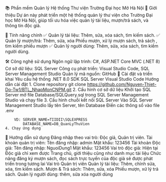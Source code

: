 📚 Phần mềm Quản lý Hệ thống Thư viện Trường Đại học Mở Hà Nội
📝 Giới thiệu
Dự án này phát triển một hệ thống quản lý thư viện cho Trường Đại học Mở Hà Nội, giúp tối ưu hóa việc quản lý tài liệu, mượn/trả sách, và thông tin độc giả.

🎯 Tính năng chính
    ✅ Quản lý tài liệu: Thêm, sửa, xóa sách, tìm kiếm  sách.
    ✅ Quản lý mượn/trả: Thêm, sửa, xóa Phiếu mượn, xử lý mượn sách, trả sách , tìm kiếm phiếu mượn
    ✅ Quản lý người dùng: Thêm, sửa, xóa sách, tìm kiếm người dùng.

🛠 Công nghệ sử dụng
    Ngôn ngữ lập trình: C#, ASP.NET Core MVC (.NET 8)
    Cơ sở dữ liệu: SQL Server
    Công cụ phát triển: Visual Studio Code, SQL Server Management Studio
    Quản lý mã nguồn: GitHub
🚀 Cài đặt và triển khai
    Yêu cầu hệ thống
        .NET 8.0 SDK
        SQL Server 
        Visual Studio Code
Hướng dẫn cài đặt
    1. Clone repository 
        git clone https://github.com/Nguyen-Thiet-Do-Tw1/BTL_NhapMonCNPM.git
    2. Cấu hình cơ sở dữ liệu 
        Khởi tạo SQL Server
        mở file Database/SQLQuery.sql trong SQL Server Management Studio và chạy file
    3. Cấu hình chuỗi kết nối SQL Server
        Vào SQL Server Management Studio lấy tên Server, tên Database
        Điền các thông số vào file .env

        VD: SERVER_NAME=TIIDII\SQLEXPRESS
            DATABASE_NAME=DB_QuanLyThuVien
    4. Chạy ứng dụng 
📖 Hướng dẫn sử dụng
    Đăng nhập theo vai trò: Độc giả, Quản trị viên.
        Tài khoản quản trị viên: 
            Tên đăng nhập: admin
            Mật khẩu: 123456
        Tài khoản Độc giả: 
            Tên đăng nhập: NguoiDung1
            Mật khẩu: 123456
    Vai trò độc giả: 
        Hiện tại Độc giả chỉ xem được Trang chủ, giới thiệu cũng như danh mục tài liệu
        Chức năng đăng ký mượn sách, đọc sách trực tuyến của độc giả sẽ được phát triển trong tương lai
    Vai trò Quản trị viên
        Quản lý tài liệu: Thêm, chỉnh sửa, xóa, tìm kiếm sách.
        Mượn & Trả sách: Thêm, sửa, xóa Phiếu mượn, xử lý trả sách.
        Quản lý người dùng: thêm, sửa xóa người dùng